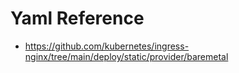 # Yaml Reference
- https://github.com/kubernetes/ingress-nginx/tree/main/deploy/static/provider/baremetal
